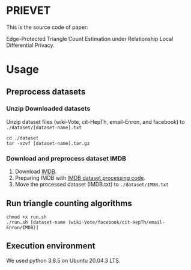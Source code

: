 # PRIEVET
This is the source code of paper:

Edge-Protected Triangle Count Estimation under Relationship Local Differential Privacy.

# Usage
## Preprocess datasets
### Unzip Downloaded datasets
Unzip dataset files (wiki-Vote, cit-HepTh, email-Enron, and facebook) to `./dataset/[dataset-name].txt`
```
cd ./dataset
tar -xzvf [dataset-name].tar.gz
```
### Download and preprocess dataset IMDB
1. Download [IMDB](https://www.cise.ufl.edu/research/sparse/matrices/Pajek/IMDB.html).
2. Preparing IMDB with [IMDB dataset processing code](https://github.com/TriangleLDP/TriangleLDP/blob/main/README.md).
3. Move the processed dataset (IMDB.txt) to `./dataset/IMDB.txt`
## Run triangle counting algorithms
```
chmod +x run.sh
./run.sh [dataset-name (wiki-Vote/facebook/cit-HepTh/email-Enron/IMDB)]
```
## Execution environment
We used python 3.8.5 on Ubuntu 20.04.3 LTS.
